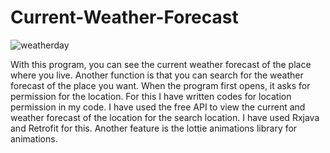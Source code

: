 # Current-Weather-Forecast
![weatherday](https://user-images.githubusercontent.com/99033453/224542408-92e04cd7-9efb-432f-93ab-c5990d541119.gif)

With this program, you can see the current weather forecast of the place where you live. Another function is that you can search for the weather forecast of the place you want.
When the program first opens, it asks for permission for the location. For this I have written codes for location permission in my code. I have used the free API to view the current and weather forecast of the location for the search location. I have used Rxjava and Retrofit for this. Another feature is the lottie animations library for animations.
